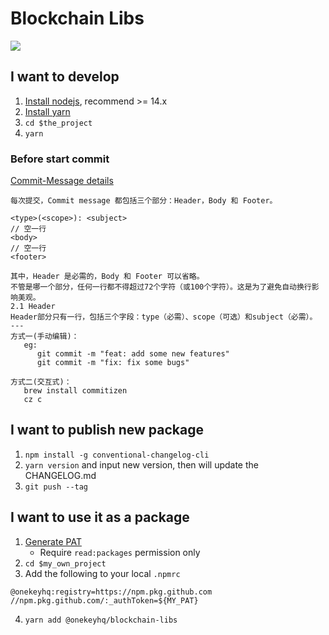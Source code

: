 # Blockchain Libs

![](https://github.com/OneKeyHQ/blockchain-libs/actions/workflows/test.yml/badge.svg)

## I want to develop

1. [Install nodejs](https://treehouse.github.io/installation-guides/mac/node-mac.html), recommend >= 14.x
2. [Install yarn](https://classic.yarnpkg.com/lang/en/docs/install/#mac-stable)
3. `cd $the_project`
4. `yarn`
<!-- 5. `yarn fix` before commit(deprecated) -->

### Before start commit

[Commit-Message details](https://www.ruanyifeng.com/blog/2016/01/commit_message_change_log.html)

```
每次提交，Commit message 都包括三个部分：Header，Body 和 Footer。

<type>(<scope>): <subject>
// 空一行
<body>
// 空一行
<footer>

其中，Header 是必需的，Body 和 Footer 可以省略。
不管是哪一个部分，任何一行都不得超过72个字符（或100个字符）。这是为了避免自动换行影响美观。
2.1 Header
Header部分只有一行，包括三个字段：type（必需）、scope（可选）和subject（必需）。
---
方式一(手动编辑)：
   eg:
      git commit -m "feat: add some new features"
      git commit -m "fix: fix some bugs"

方式二(交互式)：
   brew install commitizen
   cz c
```

## I want to publish new package

1. `npm install -g conventional-changelog-cli`
2. `yarn version` and input new version, then will update the CHANGELOG.md
3. `git push --tag`

## I want to use it as a package

1. [Generate PAT](https://docs.github.com/en/authentication/keeping-your-account-and-data-secure/creating-a-personal-access-token)
   - Require `read:packages` permission only
2. `cd $my_own_project`
3. Add the following to your local `.npmrc`

```
@onekeyhq:registry=https://npm.pkg.github.com
//npm.pkg.github.com/:_authToken=${MY_PAT}
```

4. `yarn add @onekeyhq/blockchain-libs`

